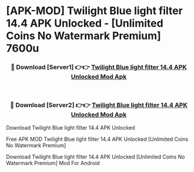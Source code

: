 # [APK-MOD] Twilight  Blue light filter 14.4 APK Unlocked - [Unlimited Coins No Watermark Premium] 7600u



<div align="center">
<h3>🔴 Download [Server1] 👉👉 <a href="https://momento.my/?title=Twilight__Blue_light_filter_14.4_APK_Unlocked">Twilight  Blue light filter 14.4 APK Unlocked Mod Apk</a></h3><br>

<h3>🔴 Download [Server2] 👉👉 <a href="https://momento.my/?title=Twilight__Blue_light_filter_14.4_APK_Unlocked">Twilight  Blue light filter 14.4 APK Unlocked Mod Apk</a></h3>
</div>



Download Twilight  Blue light filter 14.4 APK Unlocked 

Free APK MOD Twilight  Blue light filter 14.4 APK Unlocked [Unlimited Coins No Watermark Premium]

Download Twilight  Blue light filter 14.4 APK Unlocked [Unlimited Coins No Watermark Premium] Mod For Android
